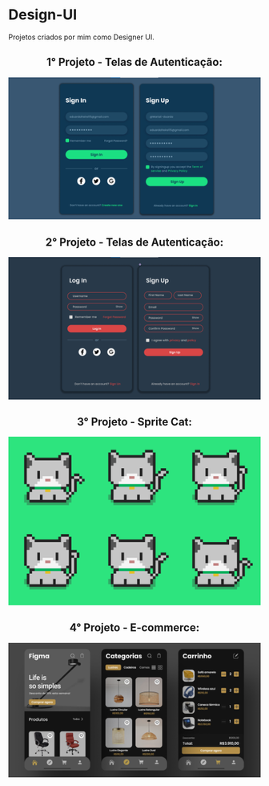 # Design-UI
 Projetos criados por mim como Designer UI.

<div align="center">
 
 ## 1° Projeto - Telas de Autenticação:
<img width=600px src="https://github.com/MariaE-duarda/Imagens/blob/main/layout%20blue.png?raw=true">
 </div>

<div align="center">
 
 ## 2° Projeto - Telas de Autenticação:
<img width=600px src="https://github.com/MariaE-duarda/Imagens/blob/main/layout.png?raw=true">
 </div>
 
 <div align="center"> 
 
 ## 3° Projeto - Sprite Cat: 
 <img width=600px src="https://github.com/MariaE-duarda/Design-UI/blob/main/Projeto%2003%20-%20Sprite%208%20bits/Cat%20Frames.png?raw=true">
 </div>

<div align='center'>

## 4° Projeto - E-commerce: 
<img width=600px src='https://github.com/MariaE-duarda/Design-UI/blob/main/Projeto%2004%20-%20E-commerce%20gold/UI%20design%20gold.png?raw=true'>
</div>
